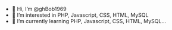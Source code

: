 - 👋 Hi, I’m @ghBob1969
- 👀 I’m interested in PHP, Javascript, CSS, HTML, MySQL
- 🌱 I’m currently learning PHP, Javascript, CSS, HTML, MySQL...

<!---
ghBob1969/ghBob1969 is a ✨ special ✨ repository because its `README.md` (this file) appears on your GitHub profile.
You can click the Preview link to take a look at your changes.
--->
